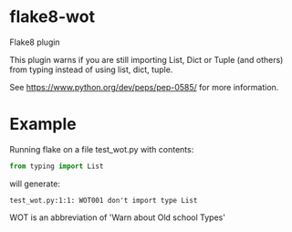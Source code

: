 # flake8-wot
Flake8 plugin

This plugin warns if you are still importing List, Dict or Tuple (and others) from typing instead of using list, dict,
tuple.

See https://www.python.org/dev/peps/pep-0585/ for more information.

# Example

Running flake on a file test_wot.py with contents:

```python
from typing import List
```

will generate:

```
test_wot.py:1:1: WOT001 don't import type List
```

WOT is an abbreviation of 'Warn about Old school Types'

